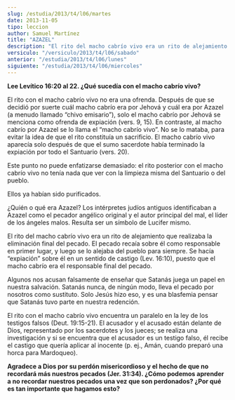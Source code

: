 ```yaml
---
slug: /estudia/2013/t4/l06/martes
date: 2013-11-05
tipo: leccion
author: Samuel Martínez
title: "AZAZEL"
description: "El rito del macho cabrío vivo era un rito de alejamiento que realizaba la  eliminación final del pecado. El pecado recaía sobre él como responsable en  primer lugar, y luego se lo alejaba del pueblo para siempre. Se hacía  “expiación” sobre él en un sentido de castigo (Lev. 16..."
versiculo: "/versiculo/2013/t4/l06/sabado"
anterior: "/estudia/2013/t4/l06/lunes"
siguiente: "/estudia/2013/t4/l06/miercoles"
---
```


**Lee Levítico 16:20 al 22. ¿Qué sucedía con el macho cabrío vivo?**

El rito con el macho cabrío vivo no era una ofrenda. Después de que se decidió por suerte cuál macho cabrío era por Jehová y cuál era por Azazel (a menudo llamado “chivo emisario”), solo el macho cabrío por Jehová se menciona como ofrenda de expiación (vers. 9, 15). En contraste, al macho cabrío por Azazel se lo llama el “macho cabrío vivo”. No se lo mataba, para evitar la idea de que el rito constituía un sacrificio. El macho cabrío vivo aparecía solo después de que el sumo sacerdote había terminado la expiación por todo el Santuario (vers. 20).

Este punto no puede enfatizarse demasiado: el rito posterior con el macho cabrío vivo no tenía nada que ver con la limpieza misma del Santuario o del pueblo.

Ellos ya habían sido purificados.

¿Quién o qué era Azazel? Los intérpretes judíos antiguos identificaban a Azazel como el pecador angélico original y el autor principal del mal, el líder de los ángeles malos. Resulta ser un símbolo de Lucifer mismo.

El rito del macho cabrío vivo era un rito de alejamiento que realizaba la eliminación final del pecado. El pecado recaía sobre él como responsable en primer lugar, y luego se lo alejaba del pueblo para siempre. Se hacía “expiación” sobre él en un sentido de castigo (Lev. 16:10), puesto que el macho cabrío era el responsable final del pecado.

Algunos nos acusan falsamente de enseñar que Satanás juega un papel en nuestra salvación. Satanás nunca, de ningún modo, lleva el pecado por nosotros como sustituto. Solo Jesús hizo eso, y es una blasfemia pensar que Satanás tuvo parte en nuestra redención.

El rito con el macho cabrío vivo encuentra un paralelo en la ley de los testigos falsos (Deut. 19:15-21). El acusador y el acusado están delante de Dios, representado por los sacerdotes y los jueces; se realiza una investigación y si se encuentra que el acusador es un testigo falso, él recibe el castigo que quería aplicar al inocente (p. ej., Amán, cuando preparó una horca para Mardoqueo).

**Agradece a Dios por su perdón misericordioso y el hecho de que no recordará más nuestros pecados (Jer. 31:34). ¿Cómo podemos aprender a no recordar nuestros pecados una vez que son perdonados? ¿Por qué es tan importante que hagamos esto?**
